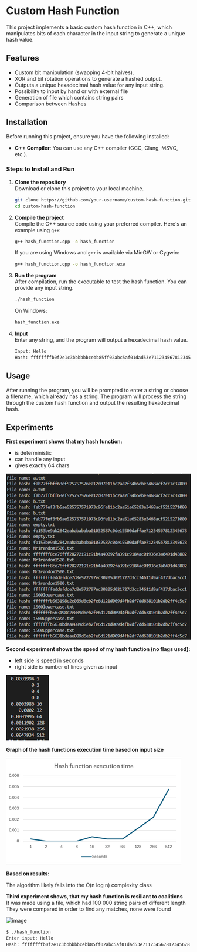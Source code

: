 # Custom Hash Function

This project implements a basic custom hash function in C++, which manipulates bits of each character in the input string to generate a unique hash value.

## Features

- Custom bit manipulation (swapping 4-bit halves).
- XOR and bit rotation operations to generate a hashed output.
- Outputs a unique hexadecimal hash value for any input string.
- Possibility to input by hand or with external file
- Generation of file which contains string pairs
- Comparison between Hashes

## Installation

Before running this project, ensure you have the following installed:

- **C++ Compiler**: You can use any C++ compiler (GCC, Clang, MSVC, etc.).

### Steps to Install and Run

1. **Clone the repository**  
   Download or clone this project to your local machine.

    ```bash
    git clone https://github.com/your-username/custom-hash-function.git
    cd custom-hash-function
    ```

2. **Compile the project**  
   Compile the C++ source code using your preferred compiler. Here's an example using `g++`:

    ```bash
    g++ hash_function.cpp -o hash_function
    ```

    If you are using Windows and `g++` is available via MinGW or Cygwin:

    ```bash
    g++ hash_function.cpp -o hash_function.exe
    ```

3. **Run the program**  
   After compilation, run the executable to test the hash function. You can provide any input string.

    ```bash
    ./hash_function
    ```

    On Windows:

    ```bash
    hash_function.exe
    ```

4. **Input**  
   Enter any string, and the program will output a hexadecimal hash value.

    ```bash
    Input: Hello
    Hash: ffffffffb0f2e1c3bbbbbbcebb85ff02abc5af01dad53e711234567812345678
    ```


## Usage

After running the program, you will be prompted to enter a string or choose a filename, which already has a string. The program will process the string through the custom hash function and output the resulting hexadecimal hash.

## Experiments
<b>First experiment shows that my hash function: </b>
- is deterministic
- can handle any input
- gives exactly 64 chars

![e1](https://github.com/Edukasas/blockchain/blob/master/assets/e1.png) <br>

<b>Second experiment shows the speed of my hash function (no flags used):</b><br>
- left side is speed in seconds
- right side is number of lines given as input
  
![e2](https://github.com/Edukasas/blockchain/blob/master/assets/e2.png) <br>

<b> Graph of the hash functions execution time based on input size </b><br>

![graph](https://github.com/Edukasas/blockchain/blob/master/assets/graph.png) <br>

<b> Based on results: </b>

The algorithm likely falls into the O(n log n) complexity class

<b> Third experiment shows, that my hash function is resiliant to coalitions  </b> <br>
It was made using a file, which had 100 000 string pairs of different length <br>
They were compared in order to find any matches, none were found <br>

![image](https://github.com/user-attachments/assets/91aeb8eb-1a30-4a23-88df-7c649f66dc42)


```bash
$ ./hash_function
Enter input: Hello
Hash: ffffffffb0f2e1c3bbbbbbcebb85ff02abc5af01dad53e711234567812345678
